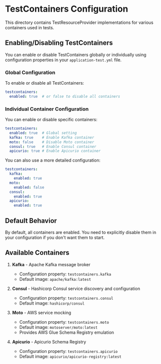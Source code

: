 # TestContainers Configuration

This directory contains TestResourceProvider implementations for various containers used in tests.

## Enabling/Disabling TestContainers

You can enable or disable TestContainers globally or individually using configuration properties in your `application-test.yml` file.

### Global Configuration

To enable or disable all TestContainers:

```yaml
testcontainers:
  enabled: true  # or false to disable all containers
```

### Individual Container Configuration

You can enable or disable specific containers:

```yaml
testcontainers:
  enabled: true  # Global setting
  kafka: true    # Enable Kafka container
  moto: false    # Disable Moto container
  consul: true   # Enable Consul container
  apicurio: true # Enable Apicurio container
```

You can also use a more detailed configuration:

```yaml
testcontainers:
  kafka:
    enabled: true
  moto:
    enabled: false
  consul:
    enabled: true
  apicurio:
    enabled: true
```

## Default Behavior

By default, all containers are enabled. You need to explicitly disable them in your configuration if you don't want them to start.

## Available Containers

1. **Kafka** - Apache Kafka message broker
   - Configuration property: `testcontainers.kafka`
   - Default image: `apache/kafka:latest`

2. **Consul** - Hashicorp Consul service discovery and configuration
   - Configuration property: `testcontainers.consul`
   - Default image: `hashicorp/consul`

3. **Moto** - AWS service mocking
   - Configuration property: `testcontainers.moto`
   - Default image: `motoserver/moto:latest`
   - Provides AWS Glue Schema Registry emulation

4. **Apicurio** - Apicurio Schema Registry
   - Configuration property: `testcontainers.apicurio`
   - Default image: `apicurio/apicurio-registry:latest`